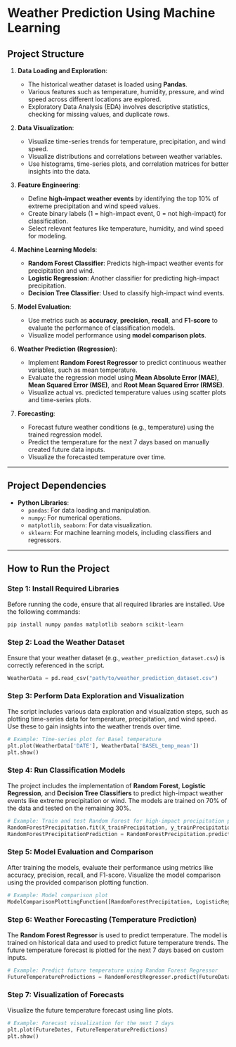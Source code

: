 # Weather Prediction Using Machine Learning

## Project Structure

1. **Data Loading and Exploration**:
   - The historical weather dataset is loaded using **Pandas**.
   - Various features such as temperature, humidity, pressure, and wind speed across different locations are explored.
   - Exploratory Data Analysis (EDA) involves descriptive statistics, checking for missing values, and duplicate rows.

2. **Data Visualization**:
   - Visualize time-series trends for temperature, precipitation, and wind speed.
   - Visualize distributions and correlations between weather variables.
   - Use histograms, time-series plots, and correlation matrices for better insights into the data.

3. **Feature Engineering**:
   - Define **high-impact weather events** by identifying the top 10% of extreme precipitation and wind speed values.
   - Create binary labels (1 = high-impact event, 0 = not high-impact) for classification.
   - Select relevant features like temperature, humidity, and wind speed for modeling.

4. **Machine Learning Models**:
   - **Random Forest Classifier**: Predicts high-impact weather events for precipitation and wind.
   - **Logistic Regression**: Another classifier for predicting high-impact precipitation.
   - **Decision Tree Classifier**: Used to classify high-impact wind events.

5. **Model Evaluation**:
   - Use metrics such as **accuracy**, **precision**, **recall**, and **F1-score** to evaluate the performance of classification models.
   - Visualize model performance using **model comparison plots**.

6. **Weather Prediction (Regression)**:
   - Implement **Random Forest Regressor** to predict continuous weather variables, such as mean temperature.
   - Evaluate the regression model using **Mean Absolute Error (MAE)**, **Mean Squared Error (MSE)**, and **Root Mean Squared Error (RMSE)**.
   - Visualize actual vs. predicted temperature values using scatter plots and time-series plots.

7. **Forecasting**:
   - Forecast future weather conditions (e.g., temperature) using the trained regression model.
   - Predict the temperature for the next 7 days based on manually created future data inputs.
   - Visualize the forecasted temperature over time.

---

## Project Dependencies

- **Python Libraries**:
  - `pandas`: For data loading and manipulation.
  - `numpy`: For numerical operations.
  - `matplotlib`, `seaborn`: For data visualization.
  - `sklearn`: For machine learning models, including classifiers and regressors.

---

## How to Run the Project

### Step 1: Install Required Libraries

Before running the code, ensure that all required libraries are installed. Use the following commands:

```bash
pip install numpy pandas matplotlib seaborn scikit-learn
```

### Step 2: Load the Weather Dataset

Ensure that your weather dataset (e.g., `weather_prediction_dataset.csv`) is correctly referenced in the script.

```python
WeatherData = pd.read_csv("path/to/weather_prediction_dataset.csv")
```

### Step 3: Perform Data Exploration and Visualization

The script includes various data exploration and visualization steps, such as plotting time-series data for temperature, precipitation, and wind speed. Use these to gain insights into the weather trends over time.

```python
# Example: Time-series plot for Basel temperature
plt.plot(WeatherData['DATE'], WeatherData['BASEL_temp_mean'])
plt.show()
```

### Step 4: Run Classification Models

The project includes the implementation of **Random Forest**, **Logistic Regression**, and **Decision Tree Classifiers** to predict high-impact weather events like extreme precipitation or wind. The models are trained on 70% of the data and tested on the remaining 30%.

```python
# Example: Train and test Random Forest for high-impact precipitation prediction
RandomForestPrecipitation.fit(X_trainPrecipitation, y_trainPrecipitation)
RandomForestPrecipitationPrediction = RandomForestPrecipitation.predict(X_testPrecipitation)
```

### Step 5: Model Evaluation and Comparison

After training the models, evaluate their performance using metrics like accuracy, precision, recall, and F1-score. Visualize the model comparison using the provided comparison plotting function.

```python
# Example: Model comparison plot
ModelComparisonPlottingFunction([RandomForestPrecipitation, LogisticRegressionPrecipitation], X_testPrecipitation, y_testPrecipitation, ["Random Forest", "Logistic Regression"])
```

### Step 6: Weather Forecasting (Temperature Prediction)

The **Random Forest Regressor** is used to predict temperature. The model is trained on historical data and used to predict future temperature trends. The future temperature forecast is plotted for the next 7 days based on custom inputs.

```python
# Example: Predict future temperature using Random Forest Regressor
FutureTemperaturePredictions = RandomForestRegressor.predict(FutureData)
```

### Step 7: Visualization of Forecasts

Visualize the future temperature forecast using line plots.

```python
# Example: Forecast visualization for the next 7 days
plt.plot(FutureDates, FutureTemperaturePredictions)
plt.show()
```
